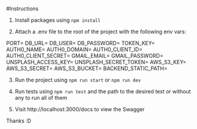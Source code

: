 #Instructions

1. Install packages using `npm install`

2. Attach a .env file to the root of the project with the following env vars:

PORT=
DB_URL=
DB_USER=
DB_PASSWORD=
TOKEN_KEY=
AUTH0_NAME=
AUTH0_DOMAIN=
AUTH0_CLIENT_ID=
AUTH0_CLIENT_SECRET=
GMAIL_EMAIL=
GMAIL_PASSWORD=
UNSPLASH_ACCESS_KEY=
UNSPLASH_SECRET_TOKEN=
AWS_S3_KEY=
AWS_S3_SECRET=
AWS_S3_BUCKET=
BACKEND_STATIC_PATH=

3. Run the project using `npm run start` or `npm run dev`

4. Run tests using `npm run test` and the path to the desired test or without any to run all of them

5. Visit http://localhost:3000/docs to view the Swagger

Thanks :D